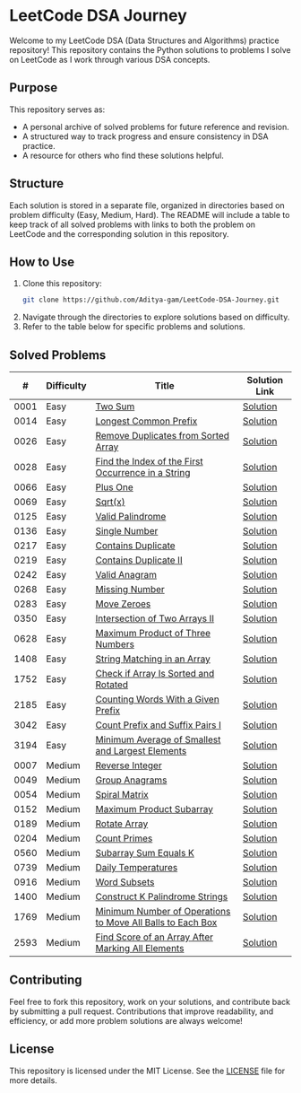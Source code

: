 # LeetCode DSA Journey

Welcome to my LeetCode DSA (Data Structures and Algorithms) practice repository! This repository contains the Python solutions to problems I solve on LeetCode as I work through various DSA concepts.

## Purpose

This repository serves as:
- A personal archive of solved problems for future reference and revision.
- A structured way to track progress and ensure consistency in DSA practice.
- A resource for others who find these solutions helpful.

## Structure

Each solution is stored in a separate file, organized in directories based on problem difficulty (Easy, Medium, Hard). The README will include a table to keep track of all solved problems with links to both the problem on LeetCode and the corresponding solution in this repository.

## How to Use

1. Clone this repository:
   ```bash
   git clone https://github.com/Aditya-gam/LeetCode-DSA-Journey.git
   ```
2. Navigate through the directories to explore solutions based on difficulty.
3. Refer to the table below for specific problems and solutions.

## Solved Problems

| #   | Difficulty | Title                                         | Solution Link                               |
| --- | ---------- | --------------------------------------------- | ------------------------------------------- |
| 0001   | Easy       | [Two Sum](https://leetcode.com/problems/two-sum/description/) | [Solution](solutions/Easy/Two_Sum_0001.py)       |
| 0014   | Easy       | [Longest Common Prefix](https://leetcode.com/problems/longest-common-prefix/description/) | [Solution](solutions/Easy/Longest_Common_Prefix_0014.py)       |
| 0026   | Easy       | [Remove Duplicates from Sorted Array](https://leetcode.com/problems/remove-duplicates-from-sorted-array/description/) | [Solution](solutions/Easy/Remove_Duplicates_from_Sorted_Array_0026.py)       |
| 0028   | Easy       | [Find the Index of the First Occurrence in a String](https://leetcode.com/problems/find-the-index-of-the-first-occurrence-in-a-string/description/) | [Solution](solutions/Easy/Find_the_Index_of_the_First_Occurrence_in_a_String_0028.py)       |
| 0066   | Easy       | [Plus One](https://leetcode.com/problems/plus-one/description/) | [Solution](solutions/Easy/Plus_One_0066.py)       |
| 0069   | Easy       | [Sqrt(x)](https://leetcode.com/problems/sqrtx/description/) | [Solution](solutions/Easy/Sqrt(x)_0069.py)       |
| 0125   | Easy       | [Valid Palindrome](https://leetcode.com/problems/valid-palindrome/description/) | [Solution](solutions/Easy/Valid_Palindrome_0125.py)       |
| 0136   | Easy       | [Single Number](https://leetcode.com/problems/single-number/description/) | [Solution](solutions/Easy/Single_Number_0136.py)       |
| 0217   | Easy       | [Contains Duplicate](https://leetcode.com/problems/contains-duplicate/description/) | [Solution](solutions/Easy/Contains_Duplicate_0217.py)       |
| 0219   | Easy       | [Contains Duplicate II](https://leetcode.com/problems/contains-duplicate-ii/description/) | [Solution](solutions/Easy/Contains_Duplicate_II_0219.py)       |
| 0242   | Easy       | [Valid Anagram](https://leetcode.com/problems/valid-anagram/description/) | [Solution](solutions/Easy/Valid_Anagram_0242.py)       |
| 0268   | Easy       | [Missing Number](https://leetcode.com/problems/missing-number/description/) | [Solution](solutions/Easy/Missing_Number_0268.py)       |
| 0283   | Easy       | [Move Zeroes](https://leetcode.com/problems/move-zeroes/description/) | [Solution](solutions/Easy/Move_Zeroes_0283.py)       |
| 0350   | Easy       | [Intersection of Two Arrays II](https://leetcode.com/problems/intersection-of-two-arrays-ii/description/) | [Solution](solutions/Easy/Intersection_of_Two_Arrays_II_0350.py)       |
| 0628   | Easy       | [Maximum Product of Three Numbers](https://leetcode.com/problems/maximum-product-of-three-numbers/description/) | [Solution](solutions/Easy/Maximum_Product_of_Three_Numbers_0628.py)       |
| 1408   | Easy       | [String Matching in an Array](https://leetcode.com/problems/string-matching-in-an-array/description/) | [Solution](solutions/Easy/String_Matching_in_an_Array_1408.py)       |
| 1752   | Easy     | [Check if Array Is Sorted and Rotated](https://leetcode.com/problems/check-if-array-is-sorted-and-rotated/description/) | [Solution](solutions/Easy/Check_if_Array_Is_Sorted_and_Rotated_1752.py) |
| 2185   | Easy       | [Counting Words With a Given Prefix](https://leetcode.com/problems/counting-words-with-a-given-prefix/description/) | [Solution](solutions/Easy/Counting_Words_With_a_Given_Prefix_2185.py)       |
| 3042   | Easy       | [Count Prefix and Suffix Pairs I](https://leetcode.com/problems/count-prefix-and-suffix-pairs-i/description/) | [Solution](solutions/Easy/Count_Prefix_and_Suffix_Pairs_I_3042.py)       |
| 3194   | Easy       | [Minimum Average of Smallest and Largest Elements](https://leetcode.com/problems/minimum-average-of-smallest-and-largest-elements/description/) | [Solution](solutions/Easy/Minimum_Average_of_Smallest_and_Largest_Elements_3194.py)       |
| 0007   | Medium       | [Reverse Integer](https://leetcode.com/problems/reverse-integer/description/) | [Solution](solutions/Medium/Reverse_Integer_0007.py)       |
| 0049   | Medium       | [Group Anagrams](https://leetcode.com/problems/group-anagrams/description/) | [Solution](solutions/Medium/Group_Anagrams_0049.py)       |
| 0054   | Medium       | [Spiral Matrix](https://leetcode.com/problems/spiral-matrix/description/) | [Solution](solutions/Medium/Spiral_Matrix_0054.py)       |
| 0152   | Medium       | [Maximum Product Subarray](https://leetcode.com/problems/maximum-product-subarray/description/) | [Solution](solutions/Medium/Maximum_Product_Subarray_0152.py)       |
| 0189   | Medium       | [Rotate Array](https://leetcode.com/problems/rotate-array/description/) | [Solution](solutions/Medium/Rotate_Array_0189.py)       |
| 0204   | Medium       | [Count Primes](https://leetcode.com/problems/count-primes/description/) | [Solution](solutions/Medium/Count_Primes_0204.py)       |
| 0560   | Medium       | [Subarray Sum Equals K](https://leetcode.com/problems/subarray-sum-equals-k/description/) | [Solution](solutions/Medium/Subarray_Sum_Equals_K_0560.py)       |
| 0739   | Medium       | [Daily Temperatures](https://leetcode.com/problems/daily-temperatures/description/) | [Solution](solutions/Medium/Daily_Temperatures_0739.py)       |
| 0916   | Medium       | [Word Subsets](https://leetcode.com/problems/word-subsets/description/) | [Solution](solutions/Medium/Word_Subsets_0916.py)       |
| 1400   | Medium       | [Construct K Palindrome Strings](https://leetcode.com/problems/construct-k-palindrome-strings/description/) | [Solution](solutions/Medium/Construct_K_Palindrome_Strings_1400.py)       |
| 1769   | Medium       | [Minimum Number of Operations to Move All Balls to Each Box](https://leetcode.com/problems/minimum-number-of-operations-to-move-all-balls-to-each-box/description/) | [Solution](solutions/Medium/Minimum_Number_of_Operations_to_Move_All_Balls_to_Each_Box_1769.py)       |
| 2593   | Medium       | [Find Score of an Array After Marking All Elements](https://leetcode.com/problems/find-score-of-an-array-after-marking-all-elements/description/) | [Solution](solutions/Medium/Find_Score_of_an_Array_After_Marking_All_Elements_2593.py)       |



## Contributing

Feel free to fork this repository, work on your solutions, and contribute back by submitting a pull request. Contributions that improve readability, and efficiency, or add more problem solutions are always welcome!

## License

This repository is licensed under the MIT License. See the [LICENSE](LICENSE) file for more details.
